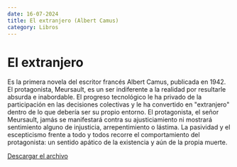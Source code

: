 ```yaml
---
date: 16-07-2024
title: El extranjero (Albert Camus)
category: Libros
---
```


# El extranjero

Es la primera novela del escritor francés Albert Camus, publicada en 1942. El protagonista, Meursault, es un ser indiferente a la realidad por resultarle absurda e inabordable. El progreso tecnológico le ha privado de la participación en las decisiones colectivas y le ha convertido en "extranjero" dentro de lo que debería ser su propio entorno. El protagonista, el señor Meursault, jamás se manifestará contra su ajusticiamiento ni mostrará sentimiento alguno de injusticia, arrepentimiento o lástima. La pasividad y el escepticismo frente a todo y todos recorre el comportamiento del protagonista: un sentido apático de la existencia y aún de la propia muerte.

[Descargar el archivo](/libros/camus_albert_el_extranjero.pdf)

